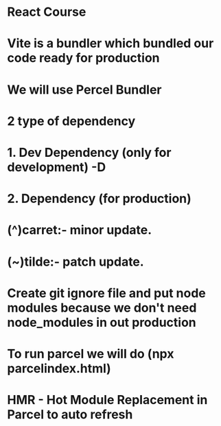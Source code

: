 # React Course
# Vite is a bundler which bundled our code ready for production
# We will use Percel Bundler
# 2 type of dependency
#   1. Dev Dependency (only for development) -D
#   2. Dependency (for production)
# (^)carret:- minor update.
# (~)tilde:- patch update.
# Create git ignore file and put node modules because we don't need node_modules in out production
# To run parcel we will do (npx parcelindex.html)
# HMR - Hot Module Replacement in Parcel to auto refresh
